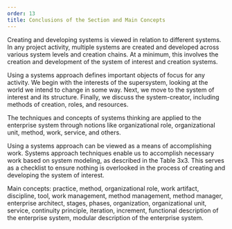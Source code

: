 ```yaml
---
order: 13
title: Conclusions of the Section and Main Concepts
---
```


Creating and developing systems is viewed in relation to different systems. In any project activity, multiple systems are created and developed across various system levels and creation chains. At a minimum, this involves the creation and development of the system of interest and creation systems.

Using a systems approach defines important objects of focus for any activity. We begin with the interests of the supersystem, looking at the world we intend to change in some way. Next, we move to the system of interest and its structure. Finally, we discuss the system-creator, including methods of creation, roles, and resources.

The techniques and concepts of systems thinking are applied to the enterprise system through notions like organizational role, organizational unit, method, work, service, and others.

Using a systems approach can be viewed as a means of accomplishing work. Systems approach techniques enable us to accomplish necessary work based on system modeling, as described in the Table 3x3. This serves as a checklist to ensure nothing is overlooked in the process of creating and developing the system of interest.

Main concepts: practice, method, organizational role, work artifact, discipline, tool, work management, method management, method manager, enterprise architect, stages, phases, organization, organizational unit, service, continuity principle, iteration, increment, functional description of the enterprise system, modular description of the enterprise system.